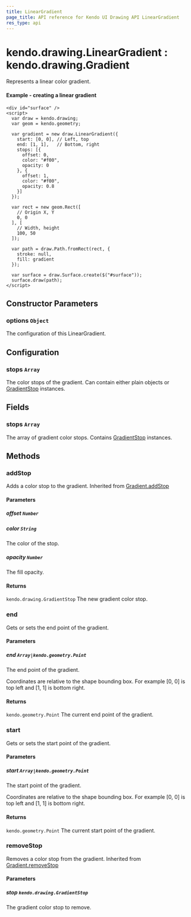 ```yaml
---
title: LinearGradient
page_title: API reference for Kendo UI Drawing API LinearGradient
res_type: api
---
```


# kendo.drawing.LinearGradient : kendo.drawing.Gradient

Represents a linear color gradient.

#### Example - creating a linear gradient
    <div id="surface" />
    <script>
      var draw = kendo.drawing;
      var geom = kendo.geometry;

      var gradient = new draw.LinearGradient({
        start: [0, 0], // Left, top
        end: [1, 1],   // Bottom, right
        stops: [{
          offset: 0,
          color: "#f00",
          opacity: 0
        }, {
          offset: 1,
          color: "#f00",
          opacity: 0.8
        }]
      });

      var rect = new geom.Rect([
        // Origin X, Y
        0, 0
      ], [
        // Width, height
        100, 50
      ]);

      var path = draw.Path.fromRect(rect, {
        stroke: null,
        fill: gradient
      });

      var surface = draw.Surface.create($("#surface"));
      surface.draw(path);
    </script>

## Constructor Parameters

### options `Object`
The configuration of this LinearGradient.

## Configuration

### stops `Array`
The color stops of the gradient.
Can contain either plain objects or [GradientStop](gradient-stop) instances.

## Fields

### stops `Array`
The array of gradient color stops.
Contains [GradientStop](gradient-stop) instances.

## Methods

### addStop
Adds a color stop to the gradient.
Inherited from [Gradient.addStop](gradient#methods-addStop)

#### Parameters

##### offset `Number`

##### color `String`
The color of the stop.

##### opacity `Number`
The fill opacity.

#### Returns
`kendo.drawing.GradientStop` The new gradient color stop.


### end
Gets or sets the end point of the gradient.

#### Parameters

##### end `Array|kendo.geometry.Point`
The end point of the gradient.

Coordinates are relative to the shape bounding box.
For example [0, 0] is top left and [1, 1] is bottom right.

#### Returns
`kendo.geometry.Point` The current end point of the gradient.


### start
Gets or sets the start point of the gradient.

#### Parameters

##### start `Array|kendo.geometry.Point`
The start point of the gradient.

Coordinates are relative to the shape bounding box.
For example [0, 0] is top left and [1, 1] is bottom right.

#### Returns
`kendo.geometry.Point` The current start point of the gradient.


### removeStop
Removes a color stop from the gradient.
Inherited from [Gradient.removeStop](gradient#methods-removeStop)

#### Parameters

##### stop `kendo.drawing.GradientStop`
The gradient color stop to remove.

